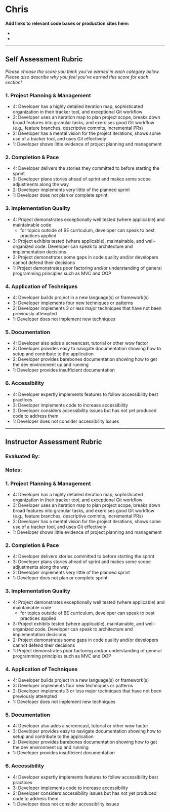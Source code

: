 # Chris

**Add links to relevant code bases or production sites here:**

*
*

---------------

Self Assessment Rubric
------------

_Please choose the score you think you've earned in each category below. Please also describe why you feel you've earned this score for each section!_

### 1. Project Planning & Management

*   4: Developer has a highly detailed iteration map, sophisticated organization in their tracker tool, and exceptional Git workflow
*   3: Developer uses an iteration map to plan project scope, breaks down broad features into granular tasks, and exercises good Git workflow (e.g., feature branches, descriptive commits, incremental PRs)
*   2: Developer has a mental vision for the project iterations, shows some use of a tracker tool, and uses Git effectively
*   1: Developer shows little evidence of project planning and management

### 2. Completion & Pace

*   4: Developer delivers the stories they committed to before starting the sprint
*   3: Developer plans stories ahead of sprint and makes some scope adjustments along the way
*   2: Developer implements very little of the planned sprint
*   1: Developer does not plan or complete sprint

### 3. Implementation Quality

*   4: Project demonstrates exceptionally well tested (where applicable) and maintainable code
      * for topics outside of BE curriculum, developer can speak to best practices applied
*   3: Project exhibits tested (where applicable), maintainable, and well-organized code. Developer can speak to architecture and implementation decisions
*   2: Project demonstrates some gaps in code quality and/or developers cannot defend their decisions
*   1: Project demonstrates poor factoring and/or understanding of general programming principles such as MVC and OOP

### 4. Application of Techniques

*   4: Developer builds project in a new language(s) or framework(s)
*   3: Developer implements four new techniques or patterns
*   2: Developer implements 3 or less major techniques that have not been previously attempted
*   1: Developer does not implement new techniques

### 5. Documentation

*   4: Developer also adds a screencast, tutorial or other wow factor
*   3: Developer provides easy to navigate documentation showing how to setup and contribute to the application
*   2: Developer provides barebones documentation showing how to get the dev environment up and running
*   1: Developer provides insufficient documentation

### 6. Accessibility

*   4: Developer expertly implements features to follow accessibility best practices
*   3: Developer implements code to increase accessibility
*   2: Developer considers accessibility issues but has not yet produced code to address them
*   1: Developer does not consider accessibility issues

---------------


Instructor Assessment Rubric
------------

### Evaluated By:

### Notes: 

### 1. Project Planning & Management

*   4: Developer has a highly detailed iteration map, sophisticated organization in their tracker tool, and exceptional Git workflow
*   3: Developer uses an iteration map to plan project scope, breaks down broad features into granular tasks, and exercises good Git workflow (e.g., feature branches, descriptive commits, incremental PRs)
*   2: Developer has a mental vision for the project iterations, shows some use of a tracker tool, and uses Git effectively
*   1: Developer shows little evidence of project planning and management

### 2. Completion & Pace

*   4: Developer delivers stories committed to before starting the sprint
*   3: Developer plans stories ahead of sprint and makes some scope adjustments along the way
*   2: Developer implements very little of the planned sprint
*   1: Developer does not plan or complete sprint

### 3. Implementation Quality

*   4: Project demonstrates exceptionally well tested (where applicable) and maintainable code
      * for topics outside of BE curriculum, developer can speak to best practices applied
*   3: Project exhibits tested (where applicable), maintainable, and well-organized code. Developer can speak to architecture and implementation decisions
*   2: Project demonstrates some gaps in code quality and/or developers cannot defend their decisions
*   1: Project demonstrates poor factoring and/or understanding of general programming principles such as MVC and OOP

### 4. Application of Techniques

*   4: Developer builds project in a new language(s) or framework(s)
*   3: Developer implements four new techniques or patterns
*   2: Developer implements 3 or less major techniques that have not been previously attempted
*   1: Developer does not implement new techniques

### 5. Documentation

*   4: Developer also adds a screencast, tutorial or other wow factor
*   3: Developer provides easy to navigate documentation showing how to setup and contribute to the application
*   2: Developer provides barebones documentation showing how to get the dev environment up and running
*   1: Developer provides insufficient documentation

### 6. Accessibility

*   4: Developer expertly implements features to follow accessibility best practices
*   3: Developer implements code to increase accessibility
*   2: Developer considers accessibility issues but has not yet produced code to address them
*   1: Developer does not consider accessibility issues
